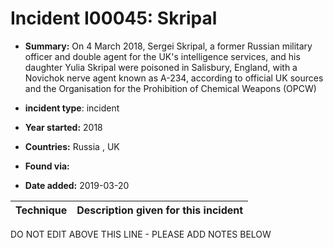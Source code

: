 # Incident I00045: Skripal

* **Summary:** On 4 March 2018, Sergei Skripal, a former Russian military officer and double agent for the UK's intelligence services, and his daughter Yulia Skripal were poisoned in Salisbury, England, with a Novichok nerve agent known as A-234, according to official UK sources and the Organisation for the Prohibition of Chemical Weapons (OPCW)

* **incident type**: incident

* **Year started:** 2018

* **Countries:** Russia , UK

* **Found via:** 

* **Date added:** 2019-03-20
 

| Technique | Description given for this incident |
| --------- | ------------------------- |


DO NOT EDIT ABOVE THIS LINE - PLEASE ADD NOTES BELOW